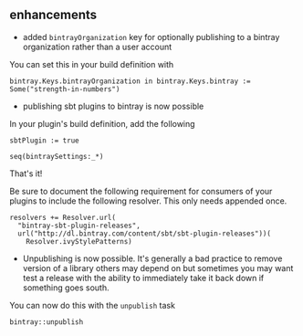 ## enhancements

- added `bintrayOrganization` key for optionally publishing to a bintray organization rather than a user account

You can set this in your build definition with

    bintray.Keys.bintrayOrganization in bintray.Keys.bintray := Some("strength-in-numbers")
    
- publishing sbt plugins to bintray is now possible

In your plugin's build definition, add the following

    sbtPlugin := true
   
    seq(bintraySettings:_*)   

That's it!

Be sure to document the following requirement for consumers of your plugins to include the following resolver. This only needs appended once.

    resolvers += Resolver.url(
      "bintray-sbt-plugin-releases",
      url("http://dl.bintray.com/content/sbt/sbt-plugin-releases"))(
        Resolver.ivyStylePatterns)

- Unpublishing is now possible. It's generally a bad practice to remove version of a library others may depend on but sometimes you may want test a release with the ability to immediately take it back down if something goes south.

You can now do this with the `unpublish` task

    bintray::unpublish
